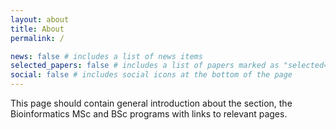 ```yaml
---
layout: about
title: About
permalink: /

news: false # includes a list of news items
selected_papers: false # includes a list of papers marked as "selected={true}"
social: false # includes social icons at the bottom of the page
---
```


This page should contain general introduction about the section, the Bioinformatics MSc and BSc programs with links to relevant pages.